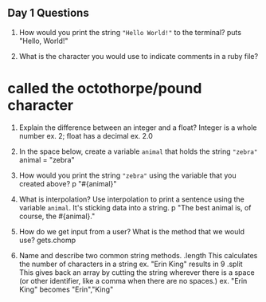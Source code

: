 ## Day 1 Questions

1. How would you print the string `"Hello World!"` to the terminal?
puts "Hello, World!"

1. What is the character you would use to indicate comments in a ruby file?
# called the octothorpe/pound character

1. Explain the difference between an integer and a float?
Integer is a whole number ex. 2; float has a decimal ex. 2.0

1. In the space below, create a variable `animal` that holds the string `"zebra"`
animal = "zebra"

1. How would you print the string `"zebra"` using the variable that you created above?
p "#{animal}"

1. What is interpolation? Use interpolation to print a sentence using the variable `animal`.
It's sticking data into a string.
p "The best animal is, of course, the #{animal}."

1. How do we get input from a user? What is the method that we would use?
gets.chomp

1. Name and describe two common string methods.
.length
This calculates the number of characters in a string ex. "Erin King" results in 9
.split
This gives back an array by cutting the string wherever there is a space (or other identifier, like a comma when there are no spaces.) ex. "Erin King" becomes "Erin","King"

